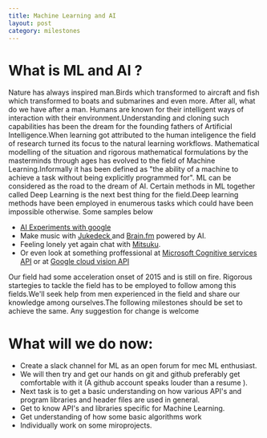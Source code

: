 ```yaml
---
title: Machine Learning and AI
layout: post
category: milestones
---
```

# What is ML and AI ?
  Nature has always inspired man.Birds which transformed to aircraft and fish
  which transformed to boats and submarines and even more. After all, what do we have after a man.
  Humans are known for their intelligent ways of interaction with their environment.Understanding and cloning
  such capabilities has been the dream for the founding fathers of Artificial Intelligence.When learning got
  attributed to the human inteligence the field of research turned its  focus to the natural learning
  workflows. Mathematical modelling of the situation and rigorous mathematical formulations by the masterminds
  through ages has evolved to the field of Machine Learning.Informally it has been defined as
  "the ability of a machine to achieve a task without being explicitly programmed for".
  ML can be considered as the road to the dream of AI. Certain methods in ML together called Deep Learning
  is the next best thing for the field.Deep learning methods have been employed in enumerous tasks which
  could have been impossible otherwise. Some samples below
  * <a href="https://aiexperiments.withgoogle.com/">AI Experiments with google</a>
  * Make music with <a href="https://www.jukedeck.com/">Jukedeck </a> and
     <a href="">Brain.fm</a> powered by AI.
  * Feeling lonely yet again chat with <a href="http://www.mitsuku.com/">Mitsuku</a>.
  * Or even look at something proffessional at <a href="https://www.microsoft.com/cognitive-services">Microsoft Cognitive services API</a> or at <a href="https://cloud.google.com/vision/">Google cloud vision API</a>


  Our field had some acceleration onset of 2015 and is still on fire. Rigorous startegies to tackle the field
  has to be employed to follow among this fields.We'll seek help from men experienced in the field and share
  our knowledge among ourselves.The following milestones should be set to achieve the same. Any suggestion for
  change is welcome


# What will we do now:
* Create a slack channel for ML as an open forum for mec ML enthusiast.
* We will then try and get our hands on git and github preferably get comfortable with it
  (A github account speaks louder than a resume ).
* Next task is to get a basic understanding on how various API's and program
  libraries and header files are used in general.
* Get to know API's and libraries specific for Machine Learning.
* Get understanding of how some basic algorithms work
* Individually work on some miroprojects.
